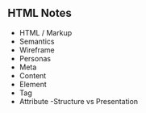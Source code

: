 ## HTML Notes

- HTML / Markup
- Semantics
- Wireframe
- Personas
- Meta
- Content
- Element
- Tag
- Attribute
-Structure vs Presentation
